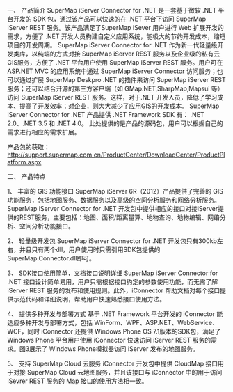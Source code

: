 一、	产品简介
SuperMap iServer Connector for .NET 是一套基于微软 .NET 平台开发的 SDK 包，通过该产品可以快速的在 .NET 平台下访问 SuperMap iServer REST 服务。该产品满足了SuperMap iSever 用户进行 Web 扩展开发的需求，方便了 .NET 开发人员构建自定义应用系统，能极大的节约开发成本，缩短项目的开发周期。
SuperMap iServer Connector for .NET 作为新一代轻量级开发类库，以纯端的方式对接 SuperMap iServer REST 服务以及企业级的私有云 GIS服务，方便了 .NET 平台用户使用 SuperMap iServer REST 服务。用户可在 ASP.NET MVC 的应用系统中通过 SuperMap iServer Connector 访问服务；也可以通过扩展 SuperMap Deskpro .NET 的插件来访问 SuperMap iServer REST 服务；还可以结合开源的第三方客户端（如 GMap.NET,SharpMap,Mapsui 等）访问 SuperMap iServer REST 服务。这样，对于.NET 开发人员，降低了学习成本、提高了开发效率；对企业，则大大减少了应用GIS的开发成本。 
SuperMap iServer Connector for .NET 产品提供 .NET Framework SDK 有： .NET 2.0、.NET 3.5 和 .NET 4.0。 
此处提供的是产品的源码包，用户可以根据自己的需求进行相应的需求扩展。

产品包的获取：
http://support.supermap.com.cn/ProductCenter/DownloadCenter/ProductPlatform.aspx

二、	产品特点

1、	丰富的 GIS 功能接口
SuperMap iServer 6R（2012）产品提供了完善的 GIS 功能服务，包括地图服务、数据服务以及高级的空间分析服务和网络分析服务。SuperMap iServer Connector for .NET 开发包中提供相应的接口对接iServer提供的REST服务，主要包括：地图、面积/距离量算、地物查询、地物编辑、网络分析、空间分析功能接口。

2、	轻量级开发包
SuperMap iServer Connector for .NET 开发包只有300kb左右，并且只有两个dll，用户使用时只需引用SDK包提供的SuperMap.Connector.dll即可。

3、	SDK接口使用简单，文档接口说明详细
SuperMap iServer Connector for .NET 接口设计简单易用，用户只需根据接口约定的参数使用功能，而无需了解 iServer REST 服务的发布和使用规则。此外，iConnector 帮助文档对每个接口提供示范代码和详细说明，帮助用户快速熟悉接口使用方法。

4、	提供多种开发与部署方式
基于 .NET Framework 平台开发的 iConnector 能适应多种开发与部署方式，包括 WinForm、WPF、ASP.NET、WebService、WCF，同时 iConnector 还提供 Windows Phone OS 7.1版本的SDK包，满足了 Windows Phone 平台用户使用 iConnector 快速访问 iServer REST 服务的需求。图3展示了 Windows Phone模拟器访问 iServer 发布的地图服务。

5、	支持 SuperMap Cloud 云服务
iConnector 开发包中提供 CloudMap 接口用于对接 SuperMap Cloud 云地图服务，并且该接口与 iConnector 中的用于访问 iSevrer REST 服务的 Map 接口的使用方法相一致。
